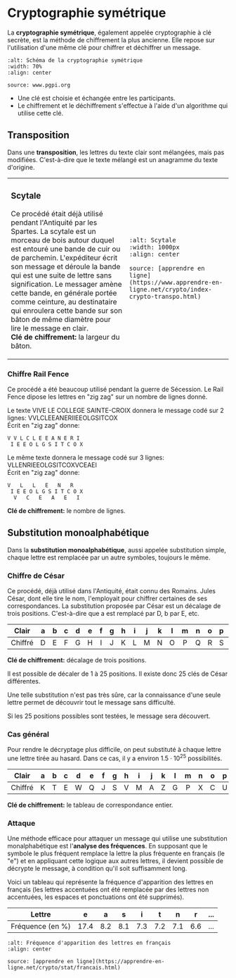 <!-- Copyright 2024 Caroline Blank <caro@c-space.org> -->
<!-- SPDX-License-Identifier: CC-BY-NC-SA-4.0 -->

# Cryptographie symétrique

La **cryptographie symétrique**, également appelée cryptographie à clé secrète,
est la méthode de chiffrement la plus ancienne. Elle repose sur l'utilisation
d'une même clé pour chiffrer et déchiffrer un message.

```{figure} images/crypt-sym.png
:alt: Schéma de la cryptographie symétrique
:width: 70%
:align: center

source: www.pgpi.org
```

- Une clé est choisie et échangée entre les participants.
- Le chiffrement et le déchiffrement s'effectue à l'aide d'un algorithme qui
utilise cette clé.

## Transposition

Dans une **transposition**, les lettres du texte clair sont mélangées, mais pas
modifiées. C'est-à-dire que le texte mélangé est un anagramme du texte
d'origine.

<table><tr><td valign="top">

### Scytale

Ce procédé était déjà utilisé pendant l'Antiquité par les Spartes. La scytale
est un morceau de bois autour duquel est entouré une bande de cuir ou de
parchemin. L'expéditeur écrit son message et déroule la bande qui est une suite
de lettre sans signification. Le messager amène cette bande, en générale portée
comme ceinture, au destinataire qui enroulera cette bande sur son bâton de même
diamètre pour lire le message en clair.\
**Clé de chiffrement:** la largeur du bâton.

</td><td>

```{figure} images/scytale.jpg
:alt: Scytale
:width: 1000px
:align: center

source: [apprendre en ligne](https://www.apprendre-en-ligne.net/crypto/index-crypto-transpo.html)
```
</td></tr></table>

### Chiffre Rail Fence

Ce procédé a été beaucoup utilisé pendant la guerre de Sécession. Le Rail Fence
dipose les lettres en "zig zag" sur un nombre de lignes donné.

Le texte VIVE LE COLLEGE SAINTE-CROIX donnera le message codé sur 2 lignes:
VVLCLEEANERIIEEOLGSITCOX\
Écrit en "zig zag" donne:

```{code-block} text
V V L C L E E A N E R I
 I E E O L G S I T C O X
```

Le même texte donnera le message codé sur 3 lignes: VLLENRIEEOLGSITCOXVCEAEI\
Écrit en "zig zag" donne:

```{code-block} text
V   L   L   E   N   R
 I E E O L G S I T C O X
  V   C   E   A   E   I
```

**Clé de chiffrement:** le nombre de lignes.


## Substitution monoalphabétique

Dans la **substitution monoalphabétique**, aussi appelée substitution simple,
chaque lettre est remplacée par un autre symboles, toujours le même.


### Chiffre de César

Ce procédé, déjà utilisé dans l'Antiquité, était connu des Romains. Jules César,
dont elle tire le nom, l'employait pour chiffrer certaines de ses
correspondances. La substitution proposée par César est un décalage de trois
positions. C'est-à-dire que a est remplacé par D, b par E, etc.

| Clair | a | b | c | d | e | f | g | h | i | j | k | l | m | n | o | p | q | r | s | t | u | v | w | x | y | z |
| :---: |:-:|:-:|:-:|:-:|:-:|:-:|:-:|:-:|:-:|:-:|:-:|:-:|:-:|:-:|:-:|:-:|:-:|:-:|:-:|:-:|:-:|:-:|:-:|:-:|:-:|:-:|
| Chiffré | D | E | F | G | H | I | J | K | L | M | N | O | P | Q | R | S | T | U | V | W | X | Y | Z | A | B | C |

**Clé de chiffrement:** décalage de trois positions.

Il est possible de décaler de 1 à 25 positions. Il existe donc 25 clés de César
différentes.

Une telle substitution n'est pas très sûre, car la connaissance d'une seule
lettre permet de découvrir tout le message sans difficulté.

Si les 25 positions possibles sont testées, le message sera découvert.

### Cas général

Pour rendre le décryptage plus difficile, on peut substituté à chaque lettre une
lettre tirée au hasard. Dans ce cas, il y a environ $1.5 \cdot 10^{25}$
possibilités.

| Clair | a | b | c | d | e | f | g | h | i | j | k | l | m | n | o | p | q | r | s | t | u | v | w | x | y | z |
| :---: |:-:|:-:|:-:|:-:|:-:|:-:|:-:|:-:|:-:|:-:|:-:|:-:|:-:|:-:|:-:|:-:|:-:|:-:|:-:|:-:|:-:|:-:|:-:|:-:|:-:|:-:|
| Chiffré | K | T | E | W | Q | J | S | V | M | A | Z | G | P | X | C | U | I | O | B | L | Y | F | R | N | D | H |

**Clé de chiffrement:** le tableau de correspondance entier.

### Attaque

Une méthode efficace pour attaquer un message qui utilise une substitution
monalphabétique est l'**analyse des fréquences**. En supposant que le symbole le
plus fréquent remplace la lettre la plus fréquente en français (le "e") et en
appliquant cette logique aux autres lettres, il devient possible de
décrypte le message, à condition qu'il soit suffisamment long.

Voici un tableau qui représente la fréquence d'apparition des lettres en
français (les lettres accentuées ont été remplacée par des lettres non
accentuées, les espaces et ponctuations ont été supprimés).

| Lettre | e | a | s | i | t | n | r | ... |
| :---: |:-:|:-:|:-:|:-:|:-:|:-:|:-:|:-:|
| Fréquence (en %) | 17.4 | 8.2 | 8.1 | 7.3 | 7.2 | 7.1 | 6.6 | ... |

```{figure} images/batonsfr.gif
:alt: Fréquence d'apparition des lettres en français
:align: center

source: [apprendre en ligne](https://apprendre-en-ligne.net/crypto/stat/francais.html)
```







